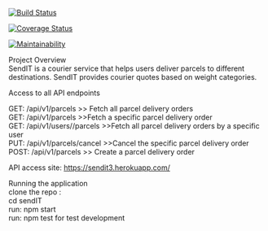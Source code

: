 [![Build Status](https://travis-ci.org/sanobertin/sendIT.svg?branch=editor)](https://travis-ci.org/sanobertin/sendIT) <br />

[![Coverage Status](https://coveralls.io/repos/github/sanobertin/sendIT/badge.svg?branch=master)](https://coveralls.io/github/sanobertin/sendIT?branch=master) <br />

[![Maintainability](https://api.codeclimate.com/v1/badges/b9730dc36784773c6953/maintainability)](https://codeclimate.com/github/sanobertin/sendIT/maintainability) <br />

Project Overview<br />
SendIT is a courier service that helps users deliver parcels to different destinations. SendIT
provides courier quotes based on weight categories.<br />

Access to all API endpoints<br />

GET: /api/v1/parcels           >> Fetch all parcel delivery orders<br />
GET: /api/v1/parcels<parcelId>   >>Fetch a specific parcel delivery order<br />
GET: /api/v1/users/<usersId>/parcels  >>Fetch all parcel delivery orders by a specific user<br />
PUT: /api/v1/parcels<parcelID>/cancel >>Cancel the specific parcel delivery order<br />
POST: /api/v1/parcels >> Create a parcel delivery order<br />
  
API access site: https://sendit3.herokuapp.com/ <br />

Running the application <br />
clone the repo :<br />
cd sendIT <br />
run: npm start<br />
run: npm test  for test development <br />


